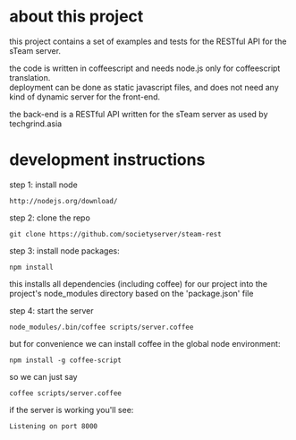 about this project
==================

this project contains a set of examples and tests for the RESTful API for the
sTeam server.

the code is written in coffeescript and needs node.js only for coffeescript translation.  
deployment can be done as static javascript files, and does not need any kind of dynamic server for the front-end.

the back-end is a RESTful API written for the sTeam server as used by techgrind.asia


development instructions
========================

step 1: install node

    http://nodejs.org/download/



step 2: clone the repo

    git clone https://github.com/societyserver/steam-rest


step 3: install node packages:

    npm install

this installs all dependencies (including coffee) for our project into  the project's node_modules directory based on the 'package.json' file


step 4: start the server

    node_modules/.bin/coffee scripts/server.coffee


but for convenience we can install coffee in the global node environment:

    npm install -g coffee-script


so we can just say

    coffee scripts/server.coffee

if the server is working you'll see:

    Listening on port 8000
